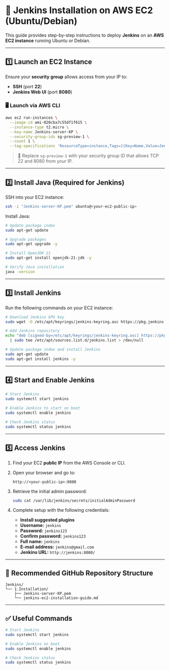 # 🚀 Jenkins Installation on AWS EC2 (Ubuntu/Debian)

This guide provides step-by-step instructions to deploy **Jenkins** on an **AWS EC2 instance** running Ubuntu or Debian.

---

## 1️⃣ Launch an EC2 Instance

Ensure your **security group** allows access from your IP to:

- **SSH** (port **22**)
- **Jenkins Web UI** (port **8080**)

### 🖥️ Launch via AWS CLI

```bash
aws ec2 run-instances \
  --image-id ami-020cba7c55df1f615 \
  --instance-type t2.micro \
  --key-name Jenkins-server-KP \
  --security-group-ids sg-preview-1 \
  --count 1 \
  --tag-specifications 'ResourceType=instance,Tags=[{Key=Name,Value=Jenkins-Server}]'
```

> 🔐 Replace `sg-preview-1` with your security group ID that allows TCP 22 and 8080 from your IP.

---

## 2️⃣ Install Java (Required for Jenkins)

SSH into your EC2 instance:

```bash
ssh -i "Jenkins-server-KP.pem" ubuntu@<your-ec2-public-ip>
```

Install Java:

```bash
# Update package index
sudo apt-get update

# Upgrade packages
sudo apt-get upgrade -y

# Install OpenJDK 21
sudo apt-get install openjdk-21-jdk -y

# Verify Java installation
java -version
```

---

## 3️⃣ Install Jenkins

Run the following commands on your EC2 instance:

```bash
# Download Jenkins GPG key
sudo wget -O /etc/apt/keyrings/jenkins-keyring.asc https://pkg.jenkins.io/debian-stable/jenkins.io-2023.key

# Add Jenkins repository
echo "deb [signed-by=/etc/apt/keyrings/jenkins-keyring.asc] https://pkg.jenkins.io/debian-stable binary/" \
  | sudo tee /etc/apt/sources.list.d/jenkins.list > /dev/null

# Update package index and install Jenkins
sudo apt-get update
sudo apt-get install jenkins -y
```

---

## 4️⃣ Start and Enable Jenkins

```bash
# Start Jenkins
sudo systemctl start jenkins

# Enable Jenkins to start on boot
sudo systemctl enable jenkins

# Check Jenkins status
sudo systemctl status jenkins
```

---

## 5️⃣ Access Jenkins

1. Find your EC2 **public IP** from the AWS Console or CLI.
2. Open your browser and go to:

   ```
   http://<your-public-ip>:8080
   ```

3. Retrieve the initial admin password:

   ```bash
   sudo cat /var/lib/jenkins/secrets/initialAdminPassword
   ```

4. Complete setup with the following credentials:

   - **Install suggested plugins**
   - **Username:** `jenkins`
   - **Password:** `jenkins123`
   - **Confirm password:** `jenkins123`
   - **Full name:** `jenkins`
   - **E-mail address:** `jenkins@gmail.com`
   - **Jenkins URL:** `http://jenkins:8080/`

---

## 📁 Recommended GitHub Repository Structure

```
Jenkins/
└── 1.Installation/
    ├── Jenkins-server-KP.pem
    └── jenkins-ec2-installation-guide.md
```

---

## ✅ Useful Commands

```bash
# Start Jenkins
sudo systemctl start jenkins

# Enable Jenkins on boot
sudo systemctl enable jenkins

# Check Jenkins status
sudo systemctl status jenkins
```